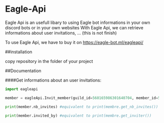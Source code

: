 # Eagle-Api
Eagle Api is an usefull libary to using Eagle bot informations in your own discord bots or in your own websites
With Eagle Api, we can retrieve informations about user invitations, ... (this is not finish)

To use Eagle Api, we have to buy it on https://eagle-bot.ml/eagleapi/


##installation

copy repository in the folder of your project


##Documentation

####Get informations about an user invitations:

```py
import eagleapi

member = eagleApi.Invit_member(guild_id=560165986301640704, member_id=575012772526686208) #the bot Eagle need to be in your server, but now, he is not operational

print(member.nb_invites) #equivalent to print(membre.get_nb_invites())

print(member.invited_by) #equivalent to print(membre.get_inviter())
```
